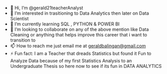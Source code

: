 - 👋 Hi, I’m @gerald21teacherAnalyst
- 👀 I’m interested in trasitioning to Data Analytics then later on Data Scientist
- 🌱 I’m currently learning SQL , PYTHON & POWER BI
- 💞️ I’m looking to collaborate on any of the above mention like Data Cleaning or anything that helps improve this career that i want to transition to
- 📫 How to reach me just email me at geraldbalingan@gmail.com
- ⚡ Fun fact: I am a Teacher that dreads Statistics but found it Fun to Analyze Data because of my first Statistics Analysis to an Undergraduate Thesis so here now to see if its fun in DATA ANALYTICS

<!---
gerald21teacherAnalyst/gerald21teacherAnalyst is a ✨ special ✨ repository because its `README.md` (this file) appears on your GitHub profile.
You can click the Preview link to take a look at your changes.
--->
